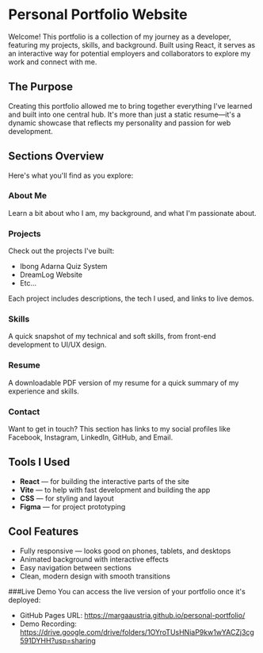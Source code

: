 # Personal Portfolio Website
Welcome! This portfolio is a collection of my journey as a developer, featuring my projects, skills, and background. Built using React, it serves as an interactive way for potential employers and collaborators to explore my work and connect with me.

## The Purpose
Creating this portfolio allowed me to bring together everything I've learned and built into one central hub. It's more than just a static resume—it's a dynamic showcase that reflects my personality and passion for web development.

## Sections Overview
Here's what you'll find as you explore:

### About Me
Learn a bit about who I am, my background, and what I'm passionate about.

### Projects
Check out the projects I've built:
- Ibong Adarna Quiz System
- DreamLog Website
- Etc...

Each project includes descriptions, the tech I used, and links to live demos.

### Skills
A quick snapshot of my technical and soft skills, from front-end development to UI/UX design.

### Resume
A downloadable PDF version of my resume for a quick summary of my experience and skills.

### Contact
Want to get in touch? This section has links to my social profiles like Facebook, Instagram, LinkedIn, GitHub, and Email.

## Tools I Used
* **React** — for building the interactive parts of the site
* **Vite** — to help with fast development and building the app
* **CSS** — for styling and layout
* **Figma** — for project prototyping

## Cool Features
* Fully responsive — looks good on phones, tablets, and desktops
* Animated background with interactive effects
* Easy navigation between sections
* Clean, modern design with smooth transitions

###Live Demo
You can access the live version of your portfolio once it's deployed:

* GitHub Pages URL: https://margaaustria.github.io/personal-portfolio/
* Demo Recording: https://drive.google.com/drive/folders/1OYroTUsHNiaP9kw1wYACZj3cg591DYHH?usp=sharing
